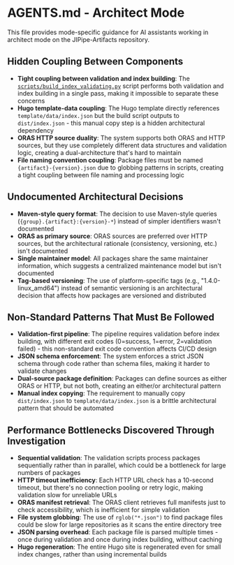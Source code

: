 # AGENTS.md - Architect Mode

This file provides mode-specific guidance for AI assistants working in architect mode on the JIPipe-Artifacts repository.

## Hidden Coupling Between Components

- **Tight coupling between validation and index building**: The [`scripts/build_index_validating.py`](scripts/build_index_validating.py) script performs both validation and index building in a single pass, making it impossible to separate these concerns
- **Hugo template-data coupling**: The Hugo template directly references `template/data/index.json` but the build script outputs to `dist/index.json` - this manual copy step is a hidden architectural dependency
- **ORAS HTTP source duality**: The system supports both ORAS and HTTP sources, but they use completely different data structures and validation logic, creating a dual-architecture that's hard to maintain
- **File naming convention coupling**: Package files must be named `{artifact}-{version}.json` due to globbing patterns in scripts, creating a tight coupling between file naming and processing logic

## Undocumented Architectural Decisions

- **Maven-style query format**: The decision to use Maven-style queries (`{group}.{artifact}:{version}-*`) instead of simpler identifiers wasn't documented
- **ORAS as primary source**: ORAS sources are preferred over HTTP sources, but the architectural rationale (consistency, versioning, etc.) isn't documented
- **Single maintainer model**: All packages share the same maintainer information, which suggests a centralized maintenance model but isn't documented
- **Tag-based versioning**: The use of platform-specific tags (e.g., "1.4.0-linux_amd64") instead of semantic versioning is an architectural decision that affects how packages are versioned and distributed

## Non-Standard Patterns That Must Be Followed

- **Validation-first pipeline**: The pipeline requires validation before index building, with different exit codes (0=success, 1=error, 2=validation failed) - this non-standard exit code convention affects CI/CD design
- **JSON schema enforcement**: The system enforces a strict JSON schema through code rather than schema files, making it harder to validate changes
- **Dual-source package definition**: Packages can define sources as either ORAS or HTTP, but not both, creating an either/or architectural pattern
- **Manual index copying**: The requirement to manually copy `dist/index.json` to `template/data/index.json` is a brittle architectural pattern that should be automated

## Performance Bottlenecks Discovered Through Investigation

- **Sequential validation**: The validation scripts process packages sequentially rather than in parallel, which could be a bottleneck for large numbers of packages
- **HTTP timeout inefficiency**: Each HTTP URL check has a 10-second timeout, but there's no connection pooling or retry logic, making validation slow for unreliable URLs
- **ORAS manifest retrieval**: The ORAS client retrieves full manifests just to check accessibility, which is inefficient for simple validation
- **File system globbing**: The use of `rglob("*.json")` to find package files could be slow for large repositories as it scans the entire directory tree
- **JSON parsing overhead**: Each package file is parsed multiple times - once during validation and once during index building, without caching
- **Hugo regeneration**: The entire Hugo site is regenerated even for small index changes, rather than using incremental builds